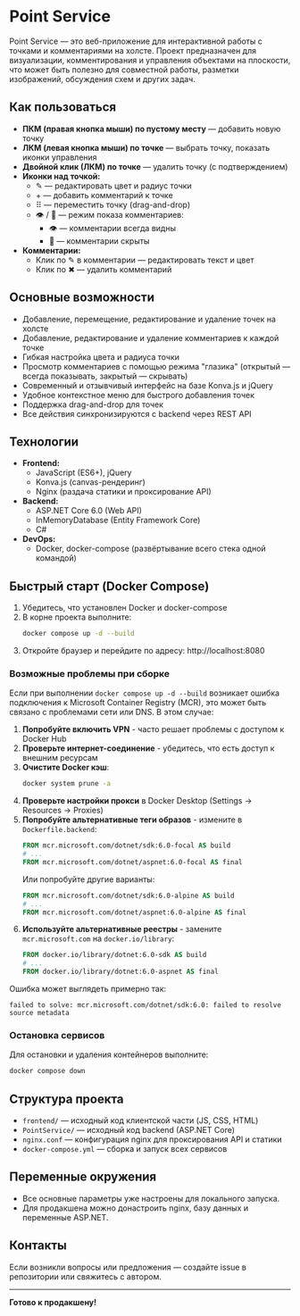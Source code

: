 # Point Service

Point Service — это веб-приложение для интерактивной работы с точками и комментариями на холсте. Проект предназначен для визуализации, комментирования и управления объектами на плоскости, что может быть полезно для совместной работы, разметки изображений, обсуждения схем и других задач.

## Как пользоваться

- **ПКМ (правая кнопка мыши) по пустому месту** — добавить новую точку
- **ЛКМ (левая кнопка мыши) по точке** — выбрать точку, показать иконки управления
- **Двойной клик (ЛКМ) по точке** — удалить точку (с подтверждением)
- **Иконки над точкой:**
  - ✎ — редактировать цвет и радиус точки
  - \+ — добавить комментарий к точке
  - ⠿ — переместить точку (drag-and-drop)
  - 👁️ / 🙈 — режим показа комментариев:
    - 👁️ — комментарии всегда видны
    - 🙈 — комментарии скрыты
- **Комментарии:**
  - Клик по ✎ в комментарии — редактировать текст и цвет
  - Клик по ✖ — удалить комментарий

## Основные возможности
- Добавление, перемещение, редактирование и удаление точек на холсте
- Добавление, редактирование и удаление комментариев к каждой точке
- Гибкая настройка цвета и радиуса точки
- Просмотр комментариев с помощью режима "глазика" (открытый — всегда показывать, закрытый — скрывать)
- Современный и отзывчивый интерфейс на базе Konva.js и jQuery
- Удобное контекстное меню для быстрого добавления точек
- Поддержка drag-and-drop для точек
- Все действия синхронизируются с backend через REST API

## Технологии
- **Frontend:**
  - JavaScript (ES6+), jQuery
  - Konva.js (canvas-рендеринг)
  - Nginx (раздача статики и проксирование API)
- **Backend:**
  - ASP.NET Core 6.0 (Web API)
  - InMemoryDatabase (Entity Framework Core)
  - C#
- **DevOps:**
  - Docker, docker-compose (развёртывание всего стека одной командой)

## Быстрый старт (Docker Compose)

1. Убедитесь, что установлен Docker и docker-compose
2. В корне проекта выполните:
   ```sh
   docker compose up -d --build
   ```
3. Откройте браузер и перейдите по адресу: http://localhost:8080

### Возможные проблемы при сборке

Если при выполнении `docker compose up -d --build` возникает ошибка подключения к Microsoft Container Registry (MCR), это может быть связано с проблемами сети или DNS. В этом случае:

1. **Попробуйте включить VPN** - часто решает проблемы с доступом к Docker Hub
2. **Проверьте интернет-соединение** - убедитесь, что есть доступ к внешним ресурсам
3. **Очистите Docker кэш**:
   ```sh
   docker system prune -a
   ```
4. **Проверьте настройки прокси** в Docker Desktop (Settings → Resources → Proxies)
5. **Попробуйте альтернативные теги образов** - измените в `Dockerfile.backend`:
   ```dockerfile
   FROM mcr.microsoft.com/dotnet/sdk:6.0-focal AS build
   # ...
   FROM mcr.microsoft.com/dotnet/aspnet:6.0-focal AS final
   ```
   Или попробуйте другие варианты:
   ```dockerfile
   FROM mcr.microsoft.com/dotnet/sdk:6.0-alpine AS build
   # ...
   FROM mcr.microsoft.com/dotnet/aspnet:6.0-alpine AS final
   ```
6. **Используйте альтернативные реестры** - замените `mcr.microsoft.com` на `docker.io/library`:
   ```dockerfile
   FROM docker.io/library/dotnet:6.0-sdk AS build
   # ...
   FROM docker.io/library/dotnet:6.0-aspnet AS final
   ```

Ошибка может выглядеть примерно так:
```
failed to solve: mcr.microsoft.com/dotnet/sdk:6.0: failed to resolve source metadata
```

### Остановка сервисов
Для остановки и удаления контейнеров выполните:
```sh
docker compose down
```

## Структура проекта
- `frontend/` — исходный код клиентской части (JS, CSS, HTML)
- `PointService/` — исходный код backend (ASP.NET Core)
- `nginx.conf` — конфигурация nginx для проксирования API и статики
- `docker-compose.yml` — сборка и запуск всех сервисов

## Переменные окружения
- Все основные параметры уже настроены для локального запуска.
- Для продакшена можно донастроить nginx, базу данных и переменные ASP.NET.

## Контакты
Если возникли вопросы или предложения — создайте issue в репозитории или свяжитесь с автором.

---

**Готово к продакшену!**

